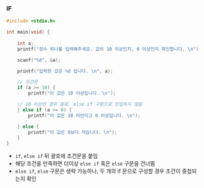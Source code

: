 ### IF
```c
#include <stdio.h>

int main(void) {
    
    int a;
    printf("정수 하나를 입력해주세요. 값이 10 이상인지, 0 이상인지 확인합니다. \n");

    scanf("%d", &a);

    printf("입력한 값은 %d 입니다. \n", a);

    // 조건문
    if (a >= 10) {
        printf("이 값은 10 이상입니다. \n");

    // 10 이상인 경우 종료. else if 구문으로 진입하지 않음
    } else if (a >= 0) {
        printf("이 값은 10 미만이고 0 이상입니다. \n");

    } else {
        printf("이 값은 0보다 작습니다. \n");
    }
}
```

- `if`, `else if` 뒤 괄호에 조건문을 붙임
- 해당 조건을 만족하면 더이상 `else if` 혹은 `else` 구문을 건너뜀
- `else if`, `else` 구문은 생략 가능하나, 두 개의 if 문으로 구성할 경우 조건이 중첩되는지 확인